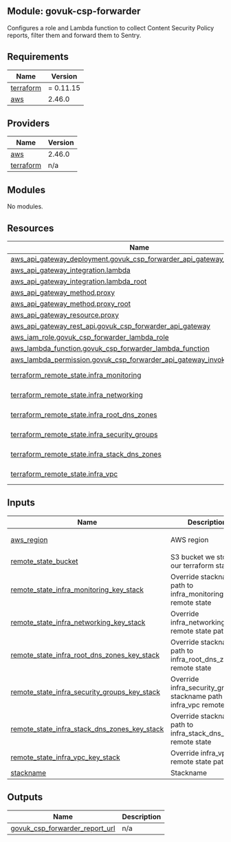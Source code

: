 ## Module: govuk-csp-forwarder

Configures a role and Lambda function to collect Content Security Policy
reports, filter them and forward them to Sentry.

## Requirements

| Name | Version |
|------|---------|
| <a name="requirement_terraform"></a> [terraform](#requirement\_terraform) | = 0.11.15 |
| <a name="requirement_aws"></a> [aws](#requirement\_aws) | 2.46.0 |

## Providers

| Name | Version |
|------|---------|
| <a name="provider_aws"></a> [aws](#provider\_aws) | 2.46.0 |
| <a name="provider_terraform"></a> [terraform](#provider\_terraform) | n/a |

## Modules

No modules.

## Resources

| Name | Type |
|------|------|
| [aws_api_gateway_deployment.govuk_csp_forwarder_api_gateway_deployment](https://registry.terraform.io/providers/hashicorp/aws/2.46.0/docs/resources/api_gateway_deployment) | resource |
| [aws_api_gateway_integration.lambda](https://registry.terraform.io/providers/hashicorp/aws/2.46.0/docs/resources/api_gateway_integration) | resource |
| [aws_api_gateway_integration.lambda_root](https://registry.terraform.io/providers/hashicorp/aws/2.46.0/docs/resources/api_gateway_integration) | resource |
| [aws_api_gateway_method.proxy](https://registry.terraform.io/providers/hashicorp/aws/2.46.0/docs/resources/api_gateway_method) | resource |
| [aws_api_gateway_method.proxy_root](https://registry.terraform.io/providers/hashicorp/aws/2.46.0/docs/resources/api_gateway_method) | resource |
| [aws_api_gateway_resource.proxy](https://registry.terraform.io/providers/hashicorp/aws/2.46.0/docs/resources/api_gateway_resource) | resource |
| [aws_api_gateway_rest_api.govuk_csp_forwarder_api_gateway](https://registry.terraform.io/providers/hashicorp/aws/2.46.0/docs/resources/api_gateway_rest_api) | resource |
| [aws_iam_role.govuk_csp_forwarder_lambda_role](https://registry.terraform.io/providers/hashicorp/aws/2.46.0/docs/resources/iam_role) | resource |
| [aws_lambda_function.govuk_csp_forwarder_lambda_function](https://registry.terraform.io/providers/hashicorp/aws/2.46.0/docs/resources/lambda_function) | resource |
| [aws_lambda_permission.govuk_csp_forwarder_api_gateway_invoke_permission](https://registry.terraform.io/providers/hashicorp/aws/2.46.0/docs/resources/lambda_permission) | resource |
| [terraform_remote_state.infra_monitoring](https://registry.terraform.io/providers/hashicorp/terraform/latest/docs/data-sources/remote_state) | data source |
| [terraform_remote_state.infra_networking](https://registry.terraform.io/providers/hashicorp/terraform/latest/docs/data-sources/remote_state) | data source |
| [terraform_remote_state.infra_root_dns_zones](https://registry.terraform.io/providers/hashicorp/terraform/latest/docs/data-sources/remote_state) | data source |
| [terraform_remote_state.infra_security_groups](https://registry.terraform.io/providers/hashicorp/terraform/latest/docs/data-sources/remote_state) | data source |
| [terraform_remote_state.infra_stack_dns_zones](https://registry.terraform.io/providers/hashicorp/terraform/latest/docs/data-sources/remote_state) | data source |
| [terraform_remote_state.infra_vpc](https://registry.terraform.io/providers/hashicorp/terraform/latest/docs/data-sources/remote_state) | data source |

## Inputs

| Name | Description | Type | Default | Required |
|------|-------------|------|---------|:--------:|
| <a name="input_aws_region"></a> [aws\_region](#input\_aws\_region) | AWS region | `string` | `"eu-west-2"` | no |
| <a name="input_remote_state_bucket"></a> [remote\_state\_bucket](#input\_remote\_state\_bucket) | S3 bucket we store our terraform state in | `string` | n/a | yes |
| <a name="input_remote_state_infra_monitoring_key_stack"></a> [remote\_state\_infra\_monitoring\_key\_stack](#input\_remote\_state\_infra\_monitoring\_key\_stack) | Override stackname path to infra\_monitoring remote state | `string` | `""` | no |
| <a name="input_remote_state_infra_networking_key_stack"></a> [remote\_state\_infra\_networking\_key\_stack](#input\_remote\_state\_infra\_networking\_key\_stack) | Override infra\_networking remote state path | `string` | `""` | no |
| <a name="input_remote_state_infra_root_dns_zones_key_stack"></a> [remote\_state\_infra\_root\_dns\_zones\_key\_stack](#input\_remote\_state\_infra\_root\_dns\_zones\_key\_stack) | Override stackname path to infra\_root\_dns\_zones remote state | `string` | `""` | no |
| <a name="input_remote_state_infra_security_groups_key_stack"></a> [remote\_state\_infra\_security\_groups\_key\_stack](#input\_remote\_state\_infra\_security\_groups\_key\_stack) | Override infra\_security\_groups stackname path to infra\_vpc remote state | `string` | `""` | no |
| <a name="input_remote_state_infra_stack_dns_zones_key_stack"></a> [remote\_state\_infra\_stack\_dns\_zones\_key\_stack](#input\_remote\_state\_infra\_stack\_dns\_zones\_key\_stack) | Override stackname path to infra\_stack\_dns\_zones remote state | `string` | `""` | no |
| <a name="input_remote_state_infra_vpc_key_stack"></a> [remote\_state\_infra\_vpc\_key\_stack](#input\_remote\_state\_infra\_vpc\_key\_stack) | Override infra\_vpc remote state path | `string` | `""` | no |
| <a name="input_stackname"></a> [stackname](#input\_stackname) | Stackname | `string` | n/a | yes |

## Outputs

| Name | Description |
|------|-------------|
| <a name="output_govuk_csp_forwarder_report_url"></a> [govuk\_csp\_forwarder\_report\_url](#output\_govuk\_csp\_forwarder\_report\_url) | n/a |
